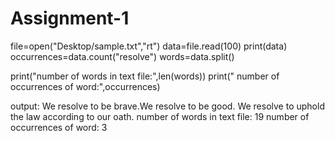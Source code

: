# Assignment-1

file=open("Desktop/sample.txt","rt")
data=file.read(100)
print(data)
occurrences=data.count("resolve")
words=data.split()


print("number of words in text file:",len(words))
print(" number of occurrences of word:",occurrences)



output:
We resolve to be brave.We resolve to be good. We resolve to uphold the law according to our oath.
number of words in text file: 19
 number of occurrences of word: 3
